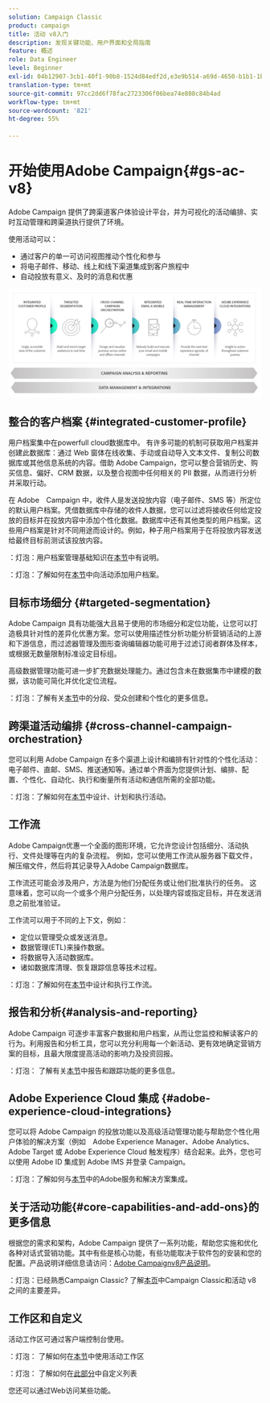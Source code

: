 ```yaml
---
solution: Campaign Classic
product: campaign
title: 活动 v8入门
description: 发现关键功能、用户界面和全局指南
feature: 概述
role: Data Engineer
level: Beginner
exl-id: 04b12907-3cb1-40f1-90b8-1524d84edf2d,e3e9b514-a69d-4650-b1b1-1b76b4f3d63f
translation-type: tm+mt
source-git-commit: 97cc2dd6f78fac2723306f06bea74e808c84b4ad
workflow-type: tm+mt
source-wordcount: '821'
ht-degree: 55%

---
```


# 开始使用Adobe Campaign{#gs-ac-v8}

Adobe Campaign 提供了跨渠道客户体验设计平台，并为可视化的活动编排、实时互动管理和跨渠道执行提供了环境。

使用活动可以：

* 通过客户的单一可访问视图推动个性化和参与
* 将电子邮件、移动、线上和线下渠道集成到客户旅程中
* 自动投放有意义、及时的消息和优惠

![](assets/ac-capabilities.png)

## 整合的客户档案 {#integrated-customer-profile}

用户档案集中在powerfull cloud数据库中。 有许多可能的机制可获取用户档案并创建此数据库：通过 Web 窗体在线收集、手动或自动导入文本文件、复制公司数据库或其他信息系统的内容。借助 Adobe Campaign，您可以整合营销历史、购买信息、偏好、CRM 数据，以及整合视图中任何相关的 PII 数据，从而进行分析并采取行动。

在 Adobe　Campaign 中，收件人是发送投放内容（电子邮件、SMS 等）所定位的默认用户档案。凭借数据库中存储的收件人数据，您可以过滤将接收任何给定投放的目标并在投放内容中添加个性化数据。数据库中还有其他类型的用户档案。这些用户档案是针对不同用途而设计的。例如，种子用户档案用于在将投放内容发送给最终目标前测试该投放内容。

：灯泡：用户档案管理基础知识在[本节](audiences.md)中有说明。

：灯泡：了解如何在[本节](import.md)中向活动添加用户档案。

## 目标市场细分 {#targeted-segmentation}

Adobe Campaign 具有功能强大且易于使用的市场细分和定位功能，让您可以打造极具针对性的差异化优惠方案。您可以使用描述性分析功能分析营销活动的上游和下游信息，而过滤器管理及图形查询编辑器功能可用于过滤订阅者群体及样本，或根据无数量限制标准设定目标组。

高级数据管理功能可进一步扩充数据处理能力。通过包含未在数据集市中建模的数据，该功能可简化并优化定位流程。

：灯泡：了解有关[本节](audiences.md)中的分段、受众创建和个性化的更多信息。

## 跨渠道活动编排 {#cross-channel-campaign-orchestration}

您可以利用 Adobe Campaign 在多个渠道上设计和编排有针对性的个性化活动：电子邮件、直邮、SMS、推送通知等。通过单个界面为您提供计划、编排、配置、个性化、自动化、执行和衡量所有活动和通信所需的全部功能。

：灯泡：了解如何在[本节](campaigns.md)中设计、计划和执行活动。

## 工作流

Adobe Campaign优惠一个全面的图形环境，它允许您设计包括细分、活动执行、文件处理等在内的复杂流程。 例如，您可以使用工作流从服务器下载文件，解压缩文件，然后将其记录导入Adobe Campaign数据库。

工作流还可能会涉及用户，方法是为他们分配任务或让他们批准执行的任务。 这意味着，您可以向一个或多个用户分配任务，以处理内容或指定目标，并在发送消息之前批准验证。

工作流可以用于不同的上下文，例如：

* 定位以管理受众或发送消息。
* 数据管理(ETL)来操作数据。
* 将数据导入活动数据库。
* 诸如数据库清理、恢复跟踪信息等技术过程。

：灯泡：了解如何在[本节](../config/workflows.md)中设计和执行工作流。

## 报告和分析{#analysis-and-reporting}

Adobe Campaign 可逐步丰富客户数据和用户档案，从而让您监控和解读客户的行为。利用报告和分析工具，您可以充分利用每一个新活动、更有效地确定营销方案的目标，且最大限度提高活动的影响力及投资回报。

：灯泡： 了解有关[本节](reporting.md)中报告和跟踪功能的更多信息。

## Adobe Experience Cloud 集成 {#adobe-experience-cloud-integrations}

您可以将 Adobe Campaign 的投放功能以及高级活动管理功能与帮助您个性化用户体验的解决方案（例如　Adobe Experience Manager、Adobe Analytics、Adobe Target 或 Adobe Experience Cloud 触发程序）结合起来。此外，您也可以使用 Adobe ID 集成到 Adobe IMS 并登录 Campaign。

：灯泡：了解如何与[本节](../connect/integration.md)中的Adobe服务和解决方案集成。

## 关于活动功能{#core-capabilities-and-add-ons}的更多信息

根据您的需求和架构，Adobe Campaign 提供了一系列功能，帮助您实施和优化各种对话式营销功能。其中有些是核心功能，有些功能取决于软件包的安装和您的配置。产品说明详细信息请访问：[Adobe Campaignv8产品说明](https://helpx.adobe.com/legal/product-descriptions/adobe-campaign-classic---product-description.html)。

：灯泡：已经熟悉Campaign Classic? 了解[本页](capability-matrix.md)中Campaign Classic和活动 v8之间的主要差异。

## 工作区和自定义

活动工作区可通过客户端控制台使用。

：灯泡： 了解如何在[本节](https://experienceleague.adobe.com/docs/campaign-classic/using/getting-started/starting-with-adobe-campaign/campaign-workspace/adobe-campaign-workspace.html)中使用活动工作区

：灯泡： 了解如何在[此部分](https://experienceleague.adobe.com/docs/campaign-classic/using/getting-started/starting-with-adobe-campaign/campaign-workspace/adobe-campaign-ui-lists.html)中自定义列表

您还可以通过Web访问某些功能。

